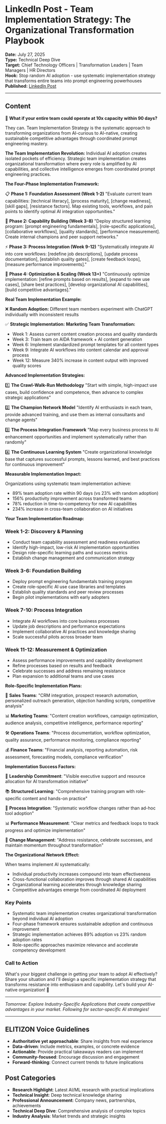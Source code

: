 # LinkedIn Post - Team Implementation Strategy: The Organizational Transformation Playbook

**Date:** July 27, 2025  
**Type:** Technical Deep Dive  
**Target:** Chief Technology Officers | Transformation Leaders | Team Managers | HR Directors  
**Hook:** Stop random AI adoption - use systematic implementation strategy that transforms entire teams into prompt engineering powerhouses  
**Published:** [LinkedIn Post](URL_TO_BE_ADDED)

---

## Content

🚀 **What if your entire team could operate at 10x capacity within 90 days?**

They can. Team Implementation Strategy is the systematic approach to transforming organizations from AI-curious to AI-native, creating sustainable competitive advantages through coordinated prompt engineering mastery.

**The Team Implementation Revolution:**
Individual AI adoption creates isolated pockets of efficiency. Strategic team implementation creates organizational transformation where every role is amplified by AI capabilities, and collective intelligence emerges from coordinated prompt engineering practices.

**The Four-Phase Implementation Framework:**

📋 **Phase 1: Foundation Assessment (Week 1-2)**
"Evaluate current team capabilities: [technical literacy], [process maturity], [change readiness], [skill gaps], [resistance factors]. Map existing tools, workflows, and pain points to identify optimal AI integration opportunities."

🎯 **Phase 2: Capability Building (Week 3-8)**
"Deploy structured learning program: [prompt engineering fundamentals], [role-specific applications], [collaborative workflows], [quality standards], [performance measurement]. Create internal champions and peer support networks."

⚡ **Phase 3: Process Integration (Week 9-12)**
"Systematically integrate AI into core workflows: [redefine job descriptions], [update process documentation], [establish quality gates], [create feedback loops], [measure performance improvements]."

🔄 **Phase 4: Optimization & Scaling (Week 13+)**
"Continuously optimize implementation: [refine prompts based on results], [expand to new use cases], [share best practices], [develop organizational AI capabilities], [build competitive advantages]."

**Real Team Implementation Example:**

❌ **Random Adoption:** Different team members experiment with ChatGPT individually with inconsistent results

✅ **Strategic Implementation:**
**Marketing Team Transformation:**

- Week 1: Assess current content creation process and quality standards
- Week 3: Train team on AIDA framework + AI content generation
- Week 6: Implement standardized prompt templates for all content types
- Week 9: Integrate AI workflows into content calendar and approval process
- Week 12: Measure 340% increase in content output with improved quality scores

**Advanced Implementation Strategies:**

1️⃣ **The Crawl-Walk-Run Methodology**
"Start with simple, high-impact use cases, build confidence and competence, then advance to complex strategic applications"

2️⃣ **The Champion Network Model**
"Identify AI enthusiasts in each team, provide advanced training, and use them as internal consultants and change agents"

3️⃣ **The Process Integration Framework**
"Map every business process to AI enhancement opportunities and implement systematically rather than randomly"

4️⃣ **The Continuous Learning System**
"Create organizational knowledge base that captures successful prompts, lessons learned, and best practices for continuous improvement"

**Measurable Implementation Impact:**

Organizations using systematic team implementation achieve:

- 89% team adoption rate within 90 days (vs 23% with random adoption)
- 156% productivity improvement across transformed teams
- 78% reduction in time-to-competency for new AI capabilities
- 234% increase in cross-team collaboration on AI initiatives

**Your Team Implementation Roadmap:**

### Week 1-2: Discovery & Planning

- Conduct team capability assessment and readiness evaluation
- Identify high-impact, low-risk AI implementation opportunities
- Design role-specific learning paths and success metrics
- Establish change management and communication strategy

### Week 3-6: Foundation Building

- Deploy prompt engineering fundamentals training program
- Create role-specific AI use case libraries and templates
- Establish quality standards and peer review processes
- Begin pilot implementations with early adopters

### Week 7-10: Process Integration

- Integrate AI workflows into core business processes
- Update job descriptions and performance expectations
- Implement collaborative AI practices and knowledge sharing
- Scale successful pilots across broader team

### Week 11-12: Measurement & Optimization

- Assess performance improvements and capability development
- Refine processes based on results and feedback
- Celebrate successes and address remaining resistance
- Plan expansion to additional teams and use cases

**Role-Specific Implementation Plans:**

👥 **Sales Teams**: "CRM integration, prospect research automation, personalized outreach generation, objection handling scripts, competitive analysis"

📊 **Marketing Teams**: "Content creation workflows, campaign optimization, audience analysis, competitive intelligence, performance reporting"

🛠️ **Operations Teams**: "Process documentation, workflow optimization, quality assurance, performance monitoring, compliance reporting"

💰 **Finance Teams**: "Financial analysis, reporting automation, risk assessment, forecasting models, compliance verification"

**Implementation Success Factors:**

🎯 **Leadership Commitment**: "Visible executive support and resource allocation for AI transformation initiative"

📚 **Structured Learning**: "Comprehensive training program with role-specific content and hands-on practice"

🔄 **Process Integration**: "Systematic workflow changes rather than ad-hoc tool adoption"

📊 **Performance Measurement**: "Clear metrics and feedback loops to track progress and optimize implementation"

👥 **Change Management**: "Address resistance, celebrate successes, and maintain momentum throughout transformation"

**The Organizational Network Effect:**

When teams implement AI systematically:

- Individual productivity increases compound into team effectiveness
- Cross-functional collaboration improves through shared AI capabilities
- Organizational learning accelerates through knowledge sharing
- Competitive advantages emerge from coordinated AI deployment

### Key Points

- Systematic team implementation creates organizational transformation beyond individual AI adoption
- Four-phase framework ensures sustainable adoption and continuous improvement
- Strategic implementation achieves 89% adoption vs 23% random adoption rates
- Role-specific approaches maximize relevance and accelerate competency development

### Call to Action

What's your biggest challenge in getting your team to adopt AI effectively? Share your situation and I'll design a specific implementation strategy that transforms resistance into enthusiasm and capability. Let's build your AI-native organization! 🚀

---

*Tomorrow: Explore Industry-Specific Applications that create competitive advantages in your market. Following for sector-specific AI strategies!*

---

## ELITIZON Voice Guidelines

- **Authoritative yet approachable**: Share insights from real experience
- **Data-driven**: Include metrics, examples, or concrete evidence
- **Actionable**: Provide practical takeaways readers can implement
- **Community-focused**: Encourage discussion and engagement
- **Forward-thinking**: Connect current trends to future implications

## Post Categories

- **Research Highlight**: Latest AI/ML research with practical implications
- **Technical Insight**: Deep technical knowledge sharing
- **Professional Announcement**: Company news, partnerships, achievements  
- **Technical Deep Dive**: Comprehensive analysis of complex topics
- **Industry Analysis**: Market trends and strategic insights
